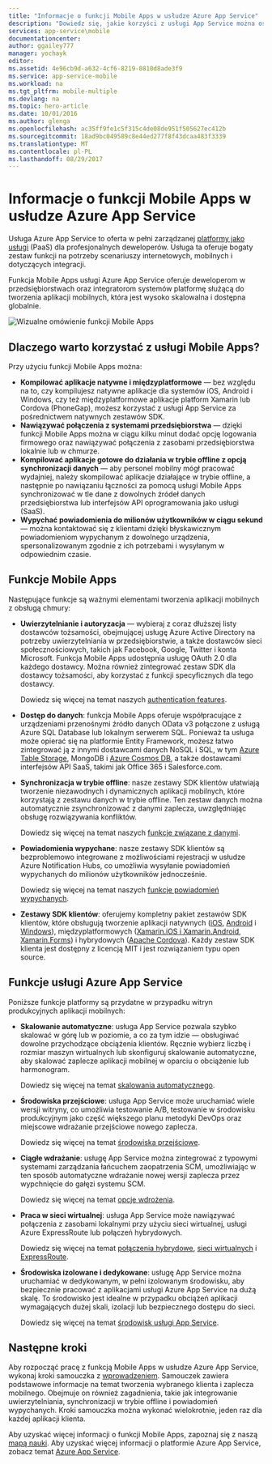 ```yaml
---
title: "Informacje o funkcji Mobile Apps w usłudze Azure App Service"
description: "Dowiedz się, jakie korzyści z usługi App Service można osiągać podczas pracy z aplikacjami mobilnymi w przedsiębiorstwie."
services: app-service\mobile
documentationcenter: 
author: ggailey777
manager: yochayk
editor: 
ms.assetid: 4e96cb9d-a632-4cf6-8219-0810d8ade3f9
ms.service: app-service-mobile
ms.workload: na
ms.tgt_pltfrm: mobile-multiple
ms.devlang: na
ms.topic: hero-article
ms.date: 10/01/2016
ms.author: glenga
ms.openlocfilehash: ac35ff9fe1c5f315c4de08de951f505627ec412b
ms.sourcegitcommit: 18ad9bc049589c8e44ed277f8f43dcaa483f3339
ms.translationtype: MT
ms.contentlocale: pl-PL
ms.lasthandoff: 08/29/2017
---
```

# <a name="getting-started"> </a>Informacje o funkcji Mobile Apps w usłudze Azure App Service
Usługa Azure App Service to oferta w pełni zarządzanej [platformy jako usługi](https://azure.microsoft.com/overview/what-is-paas/) (PaaS) dla profesjonalnych deweloperów. Usługa ta oferuje bogaty zestaw funkcji na potrzeby scenariuszy internetowych, mobilnych i dotyczących integracji. 

Funkcja Mobile Apps usługi Azure App Service oferuje deweloperom w przedsiębiorstwach oraz integratorom systemów platformę służącą do tworzenia aplikacji mobilnych, która jest wysoko skalowalna i dostępna globalnie.

![Wizualne omówienie funkcji Mobile Apps](./media/app-service-mobile-value-prop/overview.png)

## <a name="why-mobile-apps"></a>Dlaczego warto korzystać z usługi Mobile Apps?
Przy użyciu funkcji Mobile Apps można:

* **Kompilować aplikacje natywne i międzyplatformowe** — bez względu na to, czy kompilujesz natywne aplikacje dla systemów iOS, Android i Windows, czy też międzyplatformowe aplikacje platform Xamarin lub Cordova (PhoneGap), możesz korzystać z usługi App Service za pośrednictwem natywnych zestawów SDK.
* **Nawiązywać połączenia z systemami przedsiębiorstwa** — dzięki funkcji Mobile Apps można w ciągu kilku minut dodać opcję logowania firmowego oraz nawiązywać połączenia z zasobami przedsiębiorstwa lokalnie lub w chmurze.
* **Kompilować aplikacje gotowe do działania w trybie offline z opcją synchronizacji danych** — aby personel mobilny mógł pracować wydajniej, należy skompilować aplikacje działające w trybie offline, a następnie po nawiązaniu łączności za pomocą usługi Mobile Apps synchronizować w tle dane z dowolnych źródeł danych przedsiębiorstwa lub interfejsów API oprogramowania jako usługi (SaaS).
* **Wypychać powiadomienia do milionów użytkowników w ciągu sekund** — można kontaktować się z klientami dzięki błyskawicznym powiadomieniom wypychanym z dowolnego urządzenia, spersonalizowanym zgodnie z ich potrzebami i wysyłanym w odpowiednim czasie.

## <a name="mobile-apps-features"></a>Funkcje Mobile Apps
Następujące funkcje są ważnymi elementami tworzenia aplikacji mobilnych z obsługą chmury:

* **Uwierzytelnianie i autoryzacja** — wybieraj z coraz dłuższej listy dostawców tożsamości, obejmującej usługę Azure Active Directory na potrzeby uwierzytelniania w przedsiębiorstwie, a także dostawców sieci społecznościowych, takich jak Facebook, Google, Twitter i konta Microsoft. Funkcja Mobile Apps udostępnia usługę OAuth 2.0 dla każdego dostawcy. Można również zintegrować zestaw SDK dla dostawcy tożsamości, aby korzystać z funkcji specyficznych dla tego dostawcy.

    Dowiedz się więcej na temat naszych [authentication features].

* **Dostęp do danych**: funkcja Mobile Apps oferuje współpracujące z urządzeniami przenośnymi źródło danych OData v3 połączone z usługą Azure SQL Database lub lokalnym serwerem SQL. Ponieważ ta usługa może opierać się na platformie Entity Framework, możesz łatwo zintegrować ją z innymi dostawcami danych NoSQL i SQL, w tym [Azure Table Storage], MongoDB i [Azure Cosmos DB], a także dostawcami interfejsów API SaaS, takimi jak Office 365 i Salesforce.com.

* **Synchronizacja w trybie offline**: nasze zestawy SDK klientów ułatwiają tworzenie niezawodnych i dynamicznych aplikacji mobilnych, które korzystają z zestawu danych w trybie offline. Ten zestaw danych można automatycznie zsynchronizować z danymi zaplecza, uwzględniając obsługę rozwiązywania konfliktów.

  Dowiedz się więcej na temat naszych [funkcje związane z danymi].

* **Powiadomienia wypychane**: nasze zestawy SDK klientów są bezproblemowo integrowane z możliwościami rejestracji w usłudze Azure Notification Hubs, co umożliwia wysyłanie powiadomień wypychanych do milionów użytkowników jednocześnie.

  Dowiedz się więcej na temat naszych [funkcje powiadomień wypychanych].

* **Zestawy SDK klientów**: oferujemy kompletny pakiet zestawów SDK klientów, które obsługują tworzenie aplikacji natywnych ([iOS], [Android] i [Windows]), międzyplatformowych ([Xamarin.iOS i Xamarin.Android], [Xamarin.Forms]) i hybrydowych ([Apache Cordova]). Każdy zestaw SDK klienta jest dostępny z licencją MIT i jest rozwiązaniem typu open source.

## <a name="azure-app-service-features"></a>Funkcje usługi Azure App Service
Poniższe funkcje platformy są przydatne w przypadku witryn produkcyjnych aplikacji mobilnych:

* **Skalowanie automatyczne**: usługa App Service pozwala szybko skalować w górę lub w poziomie, a co za tym idzie — obsługiwać dowolne przychodzące obciążenia klientów. Ręcznie wybierz liczbę i rozmiar maszyn wirtualnych lub skonfiguruj skalowanie automatyczne, aby skalować zaplecze aplikacji mobilnej w oparciu o obciążenie lub harmonogram.

  Dowiedz się więcej na temat [skalowania automatycznego].

* **Środowiska przejściowe**: usługa App Service może uruchamiać wiele wersji witryny, co umożliwia testowanie A/B, testowanie w środowisku produkcyjnym jako część większego planu metodyki DevOps oraz miejscowe wdrażanie przejściowe nowego zaplecza.

  Dowiedz się więcej na temat [środowiska przejściowe].

* **Ciągłe wdrażanie**: usługę App Service można zintegrować z typowymi systemami zarządzania łańcuchem zaopatrzenia SCM, umożliwiając w ten sposób automatyczne wdrażanie nowej wersji zaplecza przez wypchnięcie do gałęzi systemu SCM.

  Dowiedz się więcej na temat [opcje wdrożenia].

* **Praca w sieci wirtualnej**: usługa App Service może nawiązywać połączenia z zasobami lokalnymi przy użyciu sieci wirtualnej, usługi Azure ExpressRoute lub połączeń hybrydowych.

  Dowiedz się więcej na temat [połączenia hybrydowe], [sieci wirtualnych] i [ExpressRoute].

* **Środowiska izolowane i dedykowane**: usługę App Service można uruchamiać w dedykowanym, w pełni izolowanym środowisku, aby bezpiecznie pracować z aplikacjami usługi Azure App Service na dużą skalę. To środowisko jest idealne w przypadku obciążeń aplikacji wymagających dużej skali, izolacji lub bezpiecznego dostępu do sieci.

  Dowiedz się więcej na temat [środowisk usługi App Service].

## <a name="next-steps"></a>Następne kroki

Aby rozpocząć pracę z funkcją Mobile Apps w usłudze Azure App Service, wykonaj kroki samouczka z [wprowadzeniem]. Samouczek zawiera podstawowe informacje na temat tworzenia wybranego klienta i zaplecza mobilnego. Obejmuje on również zagadnienia, takie jak integrowanie uwierzytelniania, synchronizacji w trybie offline i powiadomień wypychanych. Kroki samouczka można wykonać wielokrotnie, jeden raz dla każdej aplikacji klienta.

Aby uzyskać więcej informacji o funkcji Mobile Apps, zapoznaj się z naszą [mapą nauki].
Aby uzyskać więcej informacji o platformie Azure App Service, zobacz temat [Azure App Service].

<!-- URLs. -->
[Migrate your mobile service to App Service]: app-service-mobile-migrating-from-mobile-services.md
[Azure App Service]: ../app-service/app-service-value-prop-what-is.md
[wprowadzeniem]: app-service-mobile-ios-get-started.md
[Azure Table Storage]:../cosmos-db/table-storage-how-to-use-dotnet.md
[Azure Cosmos DB]: ../cosmos-db/documentdb-get-started.md
[authentication features]: ./app-service-mobile-auth.md
[funkcje związane z danymi]: ./app-service-mobile-offline-data-sync.md
[funkcje powiadomień wypychanych]: ../notification-hubs/notification-hubs-push-notification-overview.md
[iOS]: ./app-service-mobile-ios-how-to-use-client-library.md
[Android]: ./app-service-mobile-android-how-to-use-client-library.md
[Windows]: ./app-service-mobile-dotnet-how-to-use-client-library.md
[Xamarin.iOS i Xamarin.Android]: ./app-service-mobile-dotnet-how-to-use-client-library.md
[Xamarin.Forms]: ./app-service-mobile-xamarin-forms-get-started.md
[Apache Cordova]: ./app-service-mobile-cordova-how-to-use-client-library.md
[skalowania automatycznego]: ../app-service-web/web-sites-scale.md
[środowiska przejściowe]: ../app-service-web/web-sites-staged-publishing.md
[opcje wdrożenia]: ../app-service-web/web-sites-deploy.md
[połączenia hybrydowe]: ../app-service-web/web-sites-hybrid-connection-get-started.md
[sieci wirtualnych]: ../app-service-web/web-sites-integrate-with-vnet.md
[ExpressRoute]: ../app-service-web/app-service-app-service-environment-network-configuration-expressroute.md
[środowisk usługi App Service]: ../app-service-web/app-service-app-service-environment-intro.md
[mapą nauki]: https://azure.microsoft.com/en-us/documentation/learning-paths/appservice-mobileapps/
